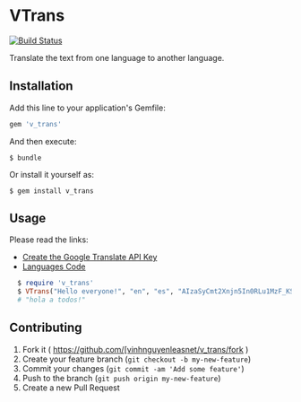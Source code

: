 # VTrans

[![Build Status](https://travis-ci.org/vinhnguyenleasnet/v_trans.svg?branch=master)](https://travis-ci.org/vinhnguyenleasnet/v_trans)

Translate the text from one language to another language.

## Installation

Add this line to your application's Gemfile:

```ruby
gem 'v_trans'
```

And then execute:

    $ bundle

Or install it yourself as:

    $ gem install v_trans

## Usage

Please read the links:
- [Create the Google Translate API Key](http://support.smartling.com/hc/en-us/articles/203237753-How-can-I-create-a-Google-Translate-API-Key-)
- [Languages Code](http://en.wikipedia.org/wiki/List_of_ISO_639-1_codes)

```ruby
  $ require 'v_trans'
  $ VTrans("Hello everyone!", "en", "es", "AIzaSyCmt2Xnjn5In0RLu1MzF_KSOHlhlHUG9Vo")
  # "hola a todos!"
```

## Contributing

1. Fork it ( https://github.com/[vinhnguyenleasnet/v_trans/fork )
2. Create your feature branch (`git checkout -b my-new-feature`)
3. Commit your changes (`git commit -am 'Add some feature'`)
4. Push to the branch (`git push origin my-new-feature`)
5. Create a new Pull Request
